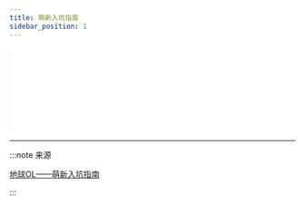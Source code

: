 ```yaml
---
title: 萌新入坑指南
sidebar_position: 1
---
```


<div id="container">
    <iframe src="//player.bilibili.com/player.html?aid=532539451&bvid=BV1qu41177wq&cid=1243333619&p=1" scrolling="no" border="0" frameborder="no" framespacing="0" allowfullscreen="true"></iframe>
</div>

<style>
    {
        `
        #container{
            height:0;
            position:relative;
            padding-bottom:56.25%;
        }

        iframe{
            width:100%; 
            height:100%; 
            position:absolute; 
        }
        `
    }
</style>

---

:::note 来源

[地球OL——萌新入坑指南](https://www.bilibili.com/video/BV1qu41177wq)

:::